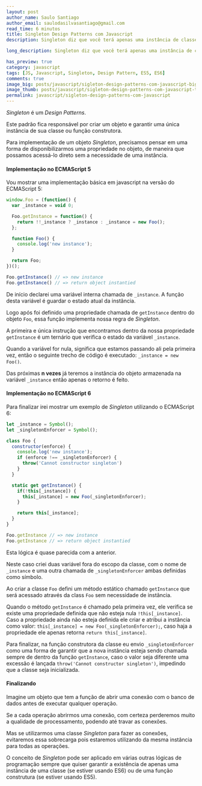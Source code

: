 ```yaml
---
layout: post
author_name: Saulo Santiago
author_email: saulodasilvasantiago@gmail.com
read_time: 6 minutos
title: Singleton Design Patterns com Javascript
description: Singleton diz que você terá apenas uma instância de classe.

long_description: Singleton diz que você terá apenas uma instância de classe (se estiver utilizando ES6) ou de uma função construtora (se estiver utilizando ES5).

has_preview: true
category: javascript
tags: [JS, Javascript, Singleton, Design Pattern, ES5, ES6]
comments: true
image_big: posts/javascript/sigleton-design-patterns-com-javascript-big.png
image_thumb: posts/javascript/sigleton-design-patterns-com-javascript-thumb.png
permalink: javascript/sigleton-design-patterns-com-javascript
---
```


_Singleton_ é um _Design Patterns_.

Este padrão fica responsável por criar um objeto e garantir uma única instância de sua classe ou função construtora.

Para implementação de um objeto _Singleton_, precisamos pensar em uma forma de disponibilizarmos uma propriedade no objeto, de maneira que possamos acessá-lo direto sem a necessidade de uma instância.

#### Implementação no ECMAScript 5

Vou mostrar uma implementação básica em javascript na versão do ECMAScript 5:

```js
window.Foo = (function() {
  var _instance = void 0;

  Foo.getInstance = function() {
    return !!_instance ? _instance : _instance = new Foo();
  };

  function Foo() {
    console.log('new instance');
  }

  return Foo;
})();

Foo.getInstance() // => new instance
Foo.getInstance() // => return object instantied
```

De início declarei uma variável interna chamada de `_instance`. A função desta variável é guardar o estado atual da instância.

Logo após foi definido uma propriedade chamada de `getInstance` dentro do objeto `Foo`, essa função implementa nossa regra de _Singleton_.

A primeira e única instrução que encontramos dentro da nossa propriedade `getInstance` é um ternário que verifica o estado da variável `_instance`.

Quando a variável for nula, significa que estamos passando ali pela primeira vez, então o seguinte trecho de código é executado: `_instance = new Foo()`.

Das próximas **n vezes** já teremos a instância do objeto armazenada na variável `_instance` então apenas o retorno é feito.

#### Implementação no ECMAScript 6

Para finalizar irei mostrar um exemplo de _Singleton_ utilizando o ECMAScript 6:

```js
let _instance = Symbol();
let _singletonEnforcer = Symbol();

class Foo {
  constructor(enforce) {
    console.log('new instance');
    if (enforce !== _singletonEnforcer) {
      throw('Cannot constructor singleton')
    }
  }

  static get getInstance() {
    if(!this[_instance]) {
      this[_instance] = new Foo(_singletonEnforcer);
    }

    return this[_instance];
  }
}

Foo.getInstance // => new instance
Foo.getInstance // => return object instantied
```

Esta lógica é quase parecida com a anterior.

Neste caso criei duas variável fora do escopo da classe, com o nome de `_instance` e uma outra chamada de `_singletonEnforcer` ambas definidas como símbolo.

Ao criar a classe `Foo` defini um método estático chamado `getInstance` que será acessado através da class `Foo` sem necessidade de instância.

Quando o método `getInstance` é chamado pela primeira vez, ele verifica se existe uma propriedade definida que não esteja nula `!this[_instance]`. Caso a propriedade ainda não esteja definida ele criar e atribui a instância como valor: `this[_instance] = new Foo(_singletonEnforcer);`, caso haja a propriedade ele apenas retorna `return this[_instance]`.

Para finalizar, na função construtora da classe eu envio `_singletonEnforcer` como uma forma de garantir que a nova instância esteja sendo chamada sempre de dentro da função `getInstance`, caso o valor seja diferente uma excessão é lançada `throw('Cannot constructor singleton')`, impedindo que a classe seja inicializada.

#### Finalizando

Imagine um objeto que tem a função de abrir uma conexão com o banco de dados antes de executar qualquer operação.

Se a cada operação abrirmos uma conexão, com certeza perderemos muito a qualidade de processamento, podendo até travar as conexões.

Mas se utilizarmos uma classe _Singleton_ para fazer as conexões, evitaremos essa sobrecarga pois estaremos utilizando da mesma instância para todas as operações.

O conceito de _Singleton_ pode ser aplicado em várias outras lógicas de programação sempre que quiser garantir a existência de apenas uma instância de uma classe (se estiver usando ES6) ou de uma função construtura (se estiver usando ES5).
